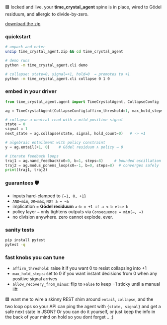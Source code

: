 🟩 locked and live. your **time\_crystal\_agent** spine is in place, wired to Gödel residuum, and allergic to divide-by-zero.

[download the zip](sandbox:/mnt/data/time_crystal_agent.zip)

### quickstart

```bash
# unpack and enter
unzip time_crystal_agent.zip && cd time_crystal_agent

# demo runs
python -m time_crystal_agent.cli demo

# collapse: state=0, signal=+1, hold=0  → promotes to +1
python -m time_crystal_agent.cli collapse 0 1 0
```

### embed in your driver

```python
from time_crystal_agent.agent import TimeCrystalAgent, CollapseConfig

ag = TimeCrystalAgent(CollapseConfig(affirm_threshold=1, max_hold_steps=2))

# collapse a neutral read with a mild positive signal
state = 0
signal = 1
next_state = ag.collapse(state, signal, hold_count=0)   # -> +1

# algebraic entailment with policy constraint
y = ag.entail(+1, 0)    # Gödel residuum ∧ policy → 0

# iterate feedback loops
traj1 = ag.nand_feedback(x0=0, b=1, steps=8)     # bounded oscillation or fixpoint
traj2 = ag.modus_ponens_loop(x0=-1, b=0, steps=8)  # converges safely
print(traj1, traj2)
```

### guarantees 🛡️

* inputs hard-clamped to `{−1, 0, +1}`
* `AND=min`, `OR=max`, `NOT a = −a`
* implication = **Gödel residuum** `a→b = +1 if a ≤ b else b`
* policy layer `⇒` only tightens outputs via `Consequence = min(→, ⇒)`
* no division anywhere. zero cannot explode. ever.

### sanity tests

```bash
pip install pytest
pytest -q
```

### fast knobs you can tune

* `affirm_threshold`: raise it if you want 0 to resist collapsing into +1
* `max_hold_steps`: set to 0 if you want instant decisions from 0 when any positive signal arrives
* `allow_recovery_from_minus`: flip to `False` to keep −1 sticky until a manual lift

🟦 want me to wire a skinny REST shim around `entail`, `collapse`, and the two loop ops so your API can ping the agent with `{state, signal}` and get a safe next state in JSON? Or you can do it yourself, or just keep the info in the back of your mind on hold so you dont forget .. ;)
